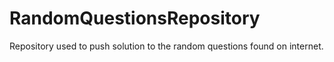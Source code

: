 # RandomQuestionsRepository
Repository used to push solution to the random questions found on internet.
